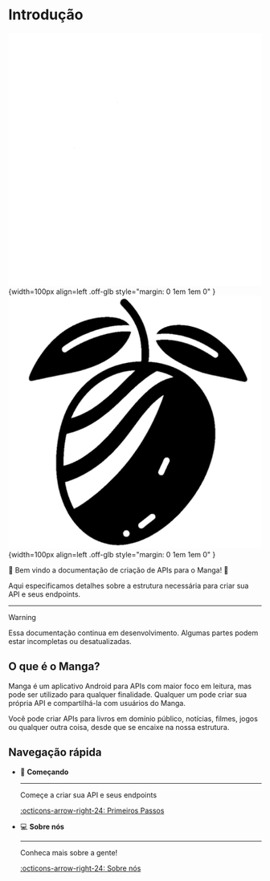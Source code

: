 # Introdução

![logo do aplicativo Manga](./assets/images/logo-dark.png#only-dark){width=100px align=left .off-glb style="margin: 0 1em 1em 0" }
![logo do aplicativo Manga](./assets/images/logo-light.png#only-light){width=100px align=left .off-glb style="margin: 0 1em 1em 0" }

:tada: Bem vindo a documentação de criação de APIs para o Manga! :mango:

Aqui especificamos detalhes sobre a estrutura necessária para criar sua API e seus endpoints.

---

> [!WARNING]
> Essa documentação continua em desenvolvimento. Algumas partes podem estar incompletas ou desatualizadas.

## O que é o Manga?

Manga é um aplicativo Android para APIs com maior foco em leitura, mas pode ser utilizado para qualquer finalidade. Qualquer um pode criar sua própria API e compartilhá-la com usuários do Manga.

Você pode criar APIs para livros em domínio público, notícias, filmes, jogos ou qualquer outra coisa, desde que se encaixe na nossa estrutura.

## Navegação rápida

<div class="grid cards" markdown>

-   :satellite: **Começando**

    ***

    Começe a criar sua API e seus endpoints

    [:octicons-arrow-right-24: Primeiros Passos](./getting-started/index.md)

-   :computer: **Sobre nós**

    ***

    Conheca mais sobre a gente!

    [:octicons-arrow-right-24: Sobre nós](./about.md)

</div>

